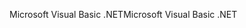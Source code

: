 <span data-ttu-id="97e4e-101">Microsoft Visual Basic .NET</span><span class="sxs-lookup"><span data-stu-id="97e4e-101">Microsoft Visual Basic .NET</span></span>